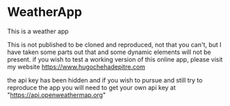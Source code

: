 # WeatherApp
This is a weather app

This is not published to be cloned and reproduced, not that you can't, but I have taken some parts out that and some dynamic elements will not be present. if you wish to test a working version of this online app, please visit my website https://www.hugochehadepitre.com

the api key has been hidden and if you wish to pursue and still try to reproduce the app you will need to get your own api key at "https://api.openweathermap.org"
